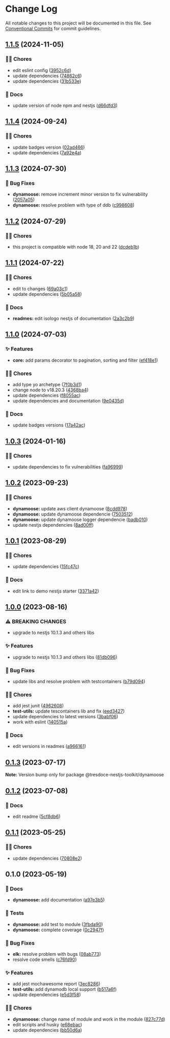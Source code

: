 # Change Log

All notable changes to this project will be documented in this file.
See [Conventional Commits](https://conventionalcommits.org) for commit guidelines.

## [1.1.5](https://github.com/tresdoce/tresdoce-nestjs-toolkit/compare/@tresdoce-nestjs-toolkit/dynamoose@1.1.4...@tresdoce-nestjs-toolkit/dynamoose@1.1.5) (2024-11-05)

### 👨‍💻 Chores

- edit eslint config ([3952c6d](https://github.com/tresdoce/tresdoce-nestjs-toolkit/commit/3952c6d2afc3b30c241696058e3be6f3b9a3569f))
- update dependencies ([74862c6](https://github.com/tresdoce/tresdoce-nestjs-toolkit/commit/74862c676c416ffb0c1e3608b1f50fa50ee14d9f))
- update dependencies ([31b533e](https://github.com/tresdoce/tresdoce-nestjs-toolkit/commit/31b533e8131144635261f20de4b043d8fd5d958a))

### 📝 Docs

- update version of node npm and nestjs ([d66dfd3](https://github.com/tresdoce/tresdoce-nestjs-toolkit/commit/d66dfd3eac16ad27bc3865b5d4e3f7f1f72f61e3))

## [1.1.4](https://github.com/tresdoce/tresdoce-nestjs-toolkit/compare/@tresdoce-nestjs-toolkit/dynamoose@1.1.3...@tresdoce-nestjs-toolkit/dynamoose@1.1.4) (2024-09-24)

### 👨‍💻 Chores

- update badges version ([02ad466](https://github.com/tresdoce/tresdoce-nestjs-toolkit/commit/02ad4662f4324b544114e470cb4312a44bab1315))
- update dependencies ([7a92e4a](https://github.com/tresdoce/tresdoce-nestjs-toolkit/commit/7a92e4a600d56bb65c065b3c4d28c3888d6065ee))

## [1.1.3](https://github.com/tresdoce/tresdoce-nestjs-toolkit/compare/@tresdoce-nestjs-toolkit/dynamoose@1.1.2...@tresdoce-nestjs-toolkit/dynamoose@1.1.3) (2024-07-30)

### 🐛 Bug Fixes

- **dynamoose:** remove increment minor version to fix vulnerability ([2057a05](https://github.com/tresdoce/tresdoce-nestjs-toolkit/commit/2057a05ddd82c750cf44f6e596474b7ba33a7fea))
- **dynamoose:** resolve problem with type of ddb ([c998608](https://github.com/tresdoce/tresdoce-nestjs-toolkit/commit/c998608190e984cc48ea8aa86aa58254654423f9))

## [1.1.2](https://github.com/tresdoce/tresdoce-nestjs-toolkit/compare/@tresdoce-nestjs-toolkit/dynamoose@1.1.1...@tresdoce-nestjs-toolkit/dynamoose@1.1.2) (2024-07-29)

### 👨‍💻 Chores

- this project is compatible with node 18, 20 and 22 ([dcdeb1b](https://github.com/tresdoce/tresdoce-nestjs-toolkit/commit/dcdeb1bdcf108d1d1f84758d38a1608278cc0da2))

## [1.1.1](https://github.com/tresdoce/tresdoce-nestjs-toolkit/compare/@tresdoce-nestjs-toolkit/dynamoose@1.1.0...@tresdoce-nestjs-toolkit/dynamoose@1.1.1) (2024-07-22)

### 👨‍💻 Chores

- edit to changes ([69a03c1](https://github.com/tresdoce/tresdoce-nestjs-toolkit/commit/69a03c1a60b6cd41ff76a051d5762f6ba43e3eef))
- update dependencies ([5b05a58](https://github.com/tresdoce/tresdoce-nestjs-toolkit/commit/5b05a5835961c6f9111a861f94f34f80d57c330a))

### 📝 Docs

- **readmes:** edit isologo nestjs of documentation ([2a3c2b9](https://github.com/tresdoce/tresdoce-nestjs-toolkit/commit/2a3c2b96785eeda0f9ecd20847cd334cb51ba428))

## [1.1.0](https://github.com/tresdoce/tresdoce-nestjs-toolkit/compare/@tresdoce-nestjs-toolkit/dynamoose@1.0.3...@tresdoce-nestjs-toolkit/dynamoose@1.1.0) (2024-07-03)

### ✨ Features

- **core:** add params decorator to pagination, sorting and filter ([ef418e1](https://github.com/tresdoce/tresdoce-nestjs-toolkit/commit/ef418e12882fe36e276ab28d342e1991d3c3eab6))

### 👨‍💻 Chores

- add type yo archetype ([7f0b3d1](https://github.com/tresdoce/tresdoce-nestjs-toolkit/commit/7f0b3d100fefab67f8aa0ccaa90621295dc3655e))
- change node to v18.20.3 ([4368ba4](https://github.com/tresdoce/tresdoce-nestjs-toolkit/commit/4368ba4f140903cd15a6a6ff83879233bf54815b))
- update dependencies ([f8055ac](https://github.com/tresdoce/tresdoce-nestjs-toolkit/commit/f8055ac49ad5f1108f79ce792ba6c952f8584f11))
- update dependencies and documentation ([9e0435d](https://github.com/tresdoce/tresdoce-nestjs-toolkit/commit/9e0435dbb95c82a2b5727d8c82ce885b3a6441aa))

### 📝 Docs

- update badges versions ([17a42ac](https://github.com/tresdoce/tresdoce-nestjs-toolkit/commit/17a42acc41c67afe3f7b75fba82a2c4a0cb4ce94))

## [1.0.3](https://github.com/tresdoce/tresdoce-nestjs-toolkit/compare/@tresdoce-nestjs-toolkit/dynamoose@1.0.2...@tresdoce-nestjs-toolkit/dynamoose@1.0.3) (2024-01-16)

### 👨‍💻 Chores

- update dependencies to fix vulnerabilities ([fa96999](https://github.com/tresdoce/tresdoce-nestjs-toolkit/commit/fa969992ec1c3e8b18c5958e00d7cea40bafe3de))

## [1.0.2](https://github.com/tresdoce/tresdoce-nestjs-toolkit/compare/@tresdoce-nestjs-toolkit/dynamoose@1.0.1...@tresdoce-nestjs-toolkit/dynamoose@1.0.2) (2023-09-23)

### 👨‍💻 Chores

- **dynamoose:** update aws client dynamoose ([8cdd978](https://github.com/tresdoce/tresdoce-nestjs-toolkit/commit/8cdd978888fd8ac187a4716e15f24793751aa754))
- **dynamoose:** update dynamoose dependencie ([7503512](https://github.com/tresdoce/tresdoce-nestjs-toolkit/commit/7503512a476bffccded70fdb0862d6af7e9295ba))
- **dynamoose:** update dynamoose logger dependencie ([badb010](https://github.com/tresdoce/tresdoce-nestjs-toolkit/commit/badb010d5ff4b06500b7ffa64586d68037db0654))
- update nestjs dependencies ([8ad00ff](https://github.com/tresdoce/tresdoce-nestjs-toolkit/commit/8ad00ff2c0825d9d269c6d3c20d7a5730d6a0bc0))

## [1.0.1](https://github.com/tresdoce/tresdoce-nestjs-toolkit/compare/@tresdoce-nestjs-toolkit/dynamoose@1.0.0...@tresdoce-nestjs-toolkit/dynamoose@1.0.1) (2023-08-29)

### 👨‍💻 Chores

- update dependencies ([15fc47c](https://github.com/tresdoce/tresdoce-nestjs-toolkit/commit/15fc47cff697d1a80c7e2cd618db17f7438575f4))

### 📝 Docs

- edit link to demo nestjs starter ([3371a42](https://github.com/tresdoce/tresdoce-nestjs-toolkit/commit/3371a42c6da4d1c3d576843a60d33c77df8cd294))

## [1.0.0](https://github.com/tresdoce/tresdoce-nestjs-toolkit/compare/@tresdoce-nestjs-toolkit/dynamoose@0.1.3...@tresdoce-nestjs-toolkit/dynamoose@1.0.0) (2023-08-16)

### ⚠ BREAKING CHANGES

- upgrade to nestjs 10.1.3 and others libs

### ✨ Features

- upgrade to nestjs 10.1.3 and others libs ([81db096](https://github.com/tresdoce/tresdoce-nestjs-toolkit/commit/81db0969ee543ab2ca89e4538da4f7ed7a7bbd9f))

### 🐛 Bug Fixes

- update libs and resolve problem with testcontainers ([b79d094](https://github.com/tresdoce/tresdoce-nestjs-toolkit/commit/b79d094a517274f82b5499f012fb163c39bc8837))

### 👨‍💻 Chores

- add jest junit ([4962608](https://github.com/tresdoce/tresdoce-nestjs-toolkit/commit/49626084ead565b007dc3b447bd2517bbd184f61))
- **test-utils:** update tescontainers lib and fix ([eed3427](https://github.com/tresdoce/tresdoce-nestjs-toolkit/commit/eed34278486b6a4fd522f38d6e7cb75ec68cdf98))
- update dependencies to latest versions ([3babf06](https://github.com/tresdoce/tresdoce-nestjs-toolkit/commit/3babf066dd7d58e8471643b0ddb207a31b211d94))
- work with eslint ([140515a](https://github.com/tresdoce/tresdoce-nestjs-toolkit/commit/140515a3fd5e739ec2bdb6dd5d3cd4bd11637ede))

### 📝 Docs

- edit versions in readmes ([a966161](https://github.com/tresdoce/tresdoce-nestjs-toolkit/commit/a96616185061a06cc68ce2c60b51a07e2ca68574))

## [0.1.3](https://github.com/tresdoce/tresdoce-nestjs-toolkit/compare/@tresdoce-nestjs-toolkit/dynamoose@0.1.2...@tresdoce-nestjs-toolkit/dynamoose@0.1.3) (2023-07-17)

**Note:** Version bump only for package @tresdoce-nestjs-toolkit/dynamoose

## [0.1.2](https://github.com/tresdoce/tresdoce-nestjs-toolkit/compare/@tresdoce-nestjs-toolkit/dynamoose@0.1.1...@tresdoce-nestjs-toolkit/dynamoose@0.1.2) (2023-07-08)

### 📝 Docs

- edit readme ([5cf8db6](https://github.com/tresdoce/tresdoce-nestjs-toolkit/commit/5cf8db655ec587b6b52b8a9cc3cd283964ccd9bc))

## [0.1.1](https://github.com/tresdoce/tresdoce-nestjs-toolkit/compare/@tresdoce-nestjs-toolkit/dynamoose@0.1.0...@tresdoce-nestjs-toolkit/dynamoose@0.1.1) (2023-05-25)

### 👨‍💻 Chores

- update dependencies ([70808e2](https://github.com/tresdoce/tresdoce-nestjs-toolkit/commit/70808e2203b0a3caf3fa6e5bdd9b6f276b2df278))

## 0.1.0 (2023-05-19)

### 📝 Docs

- **dynamoose:** add documentation ([a97e3b5](https://github.com/tresdoce/tresdoce-nestjs-toolkit/commit/a97e3b5341101b2e3bc1edf1517f5d9ae70d7aba))

### 🧪 Tests

- **dynamoose:** add test to module ([3fbda90](https://github.com/tresdoce/tresdoce-nestjs-toolkit/commit/3fbda9077cd4763bb2b20e3e25c1ea8d35383210))
- **dynamoose:** complete coverage ([0c2947f](https://github.com/tresdoce/tresdoce-nestjs-toolkit/commit/0c2947f1bfb659751a3909bc64a81892dadafba1))

### 🐛 Bug Fixes

- **elk:** resolve problem with bugs ([08ab773](https://github.com/tresdoce/tresdoce-nestjs-toolkit/commit/08ab7733995ac64ba20fa9dff57315b69a9d1842))
- resolve code smells ([c76fd90](https://github.com/tresdoce/tresdoce-nestjs-toolkit/commit/c76fd90d2fe1b271f2d73684d4a79644805c2f92))

### ✨ Features

- add jest mochawesome report ([3ec8286](https://github.com/tresdoce/tresdoce-nestjs-toolkit/commit/3ec8286c58764945068af903749ed474f25d64ef))
- **test-utils:** add dynamodb local support ([b517a6f](https://github.com/tresdoce/tresdoce-nestjs-toolkit/commit/b517a6f1a2ad3a1e02fe624a5b1fe8152d4e242f))
- update dependencies ([e5d3f58](https://github.com/tresdoce/tresdoce-nestjs-toolkit/commit/e5d3f58543cd07e043490eaae4c38953f45e8938))

### 👨‍💻 Chores

- **dynamoose:** change name of module and work in the module ([827c77d](https://github.com/tresdoce/tresdoce-nestjs-toolkit/commit/827c77d749b4f266776947dafb2156e36d586708))
- edit scripts and husky ([e68ebac](https://github.com/tresdoce/tresdoce-nestjs-toolkit/commit/e68ebac9251cd78a7a351a008af857b4507f6b9a))
- update dependencies ([bb50d6a](https://github.com/tresdoce/tresdoce-nestjs-toolkit/commit/bb50d6ade4796ad92c2cce3194b4d542828d1895))
